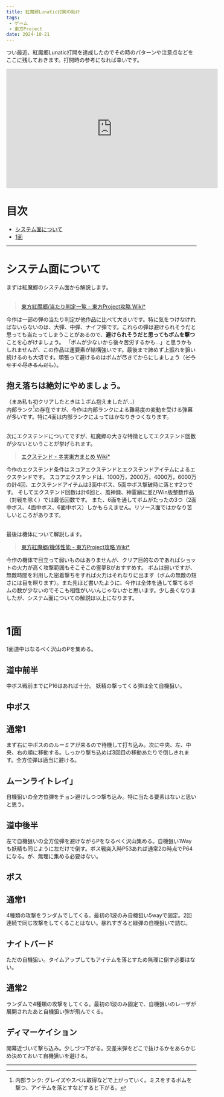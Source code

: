 ```yaml
---
title: 紅魔郷Lunatic打開の助け
tags:
 - ゲーム
 - 東方Project
date: 2024-10-21
---
```


つい最近、紅魔郷Lunatic打開を達成したのでその時のパターンや注意点などをここに残しておきます。打開時の参考になれば幸いです。

<iframe width="560" height="315" src="https://www.youtube.com/embed/EpTwk4FYxb0?si=_HAw5MjLCyeXn-25" title="YouTube video player" frameborder="0" allow="accelerometer; autoplay; clipboard-write; encrypted-media; gyroscope; picture-in-picture; web-share" referrerpolicy="strict-origin-when-cross-origin" allowfullscreen></iframe>


# 目次
- [システム面について](#システム面について)
- [1面](#1面)

---

# システム面について
まずは紅魔郷のシステム面から解説します。<br><br>

> [東方紅魔郷/当たり判定一覧 - 東方Project攻略 Wiki*](https://wikiwiki.jp/thk/%E7%B4%85/%E5%88%A4%E5%AE%9A)

今作は一部の弾の当たり判定が他作品に比べて大きいです。特に気をつけなければないらないのは、大弾、中弾、ナイフ弾です。これらの弾は避けられそうだと思っても当たってしまうことがあるので、**避けられそうだと思ってもボムを撃つ**ことを心がけましょう。
「ボムが少ないから後々苦労するかも...」と思うかもしれませんが、この作品は運要素が結構強いです。最後まで諦めず上振れを狙い続けるのも大切です。頑張って避けるのはボムが尽きてからにしましょう（~~どうせすぐ尽きるんだし~~）。
## 抱え落ちは絶対にやめましょう。
（まあ私も初クリアしたときは１ボム抱えましたが...）<br>
内部ランク[^1]の存在ですが、今作は内部ランクによる難易度の変動を受ける弾幕が多いです。特に4面は内部ランクによってはかなりきつくなります。
<br><br>

次にエクステンドについてですが、紅魔郷の大きな特徴としてエクステンド回数が少ないということが挙げられます。

> [エクステンド - ネ実東方まとめ Wiki*](https://wikiwiki.jp/ogametoho/%E3%82%A8%E3%82%AF%E3%82%B9%E3%83%86%E3%83%B3%E3%83%89)

今作のエクステンド条件はスコアエクステンドとエクステンドアイテムによるエクステンドです。
スコアエクステンドは、1000万，2000万，4000万，6000万の計4回、エクステンドアイテムは3面中ボス、5面中ボス撃破時に落とす2つです。
そしてエクステンド回数は計6回と、風神録、神霊廟に並びWin版整数作品（対戦を除く）では最低回数です。
また、6面を通してボムがたったの3つ（2面中ボス、4面中ボス、6面中ボス）しかもらえません。リソース面ではかなり苦しいところがあります。<br><br>

最後は機体について解説します。

> [東方紅魔郷/機体性能 - 東方Project攻略 Wiki*](https://wikiwiki.jp/thk/%E7%B4%85/Player)

今作の機体で目立って弱いものはありませんが、クリア目的なのであればショットの火力が高く攻撃範囲もそこそこの霊夢Bがおすすめす。
ボムは弱いですが、無敵時間を利用した密着撃ちをすれば火力はそれなりに出ます（ボムの無敵の短さには目を瞑ります）。また先ほど書いたように、今作は全体を通して撃てるボムの数が少ないのでそこも相性がいいんじゃないかと思います。少し長くなりましたが、システム面についての解説は以上になります。
<br><br>


# 1面

1面道中はなるべく沢山のPを集める。

## 道中前半
中ボス戦前までにP16はあれば十分。
妖精の撃ってくる弾は全て自機狙い。
## 中ボス
## 通常1
まず右に中ボスののルーミアが来るので待機して打ち込み。次に中央、左、中央、右の順に移動する。しっかり撃ち込めば3回目の移動あたりで倒しきれます。全方位弾は適当に避ける。

## ムーンライトレイ」
自機狙いの全方位弾をチョン避けしつつ撃ち込み。特に当たる要素はないと思いと思う。

## 道中後半
左で自機狙いの全方位弾を避けながらPをなるべく沢山集める。自機狙い1Wayも妖精も同じように左だけで倒す。ボス戦突入時P53あれば通常2の時点でP64になる。が、無理に集める必要はない。

## ボス
## 通常1
4種類の攻撃をランダムでしてくる。最初の1波のみ自機狙い5wayで固定。2回連続で同じ攻撃をしてくることはない。暴れすぎると緑弾の自機狙いで詰む。
## ナイトバード
ただの自機狙い。タイムアップしてもアイテムを落とすため無理に倒す必要はない。
## 通常2
ランダムで4種類の攻撃をしてくる。最初の1波のみ固定で、自機狙いのレーザが展開されたあと自機狙い弾が飛んでくる。
## ディマーケイション
開幕近づいて撃ち込み。少しづつ下がる。交差米弾をどこで抜けるかをあらかじめ決めておいて自機狙いを避ける。


---

[^1]: 内部ランク: グレイズやスペル取得などで上がっていく。ミスをするボムを撃つ、アイテムを落とすなどすると下がる。
